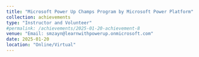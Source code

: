 ```yaml
---
title: "Microsoft Power Up Champs Program by Microsoft Power Platform"
collection: achievements
type: "Instructor and Volunteer"
#permalink: /achievements/2025-01-20-achievement-8
venue: "Email: smzayn@learnwithpowerup.onmicrosoft.com"
date: 2025-01-20
location: "Online/Virtual"
---
```



